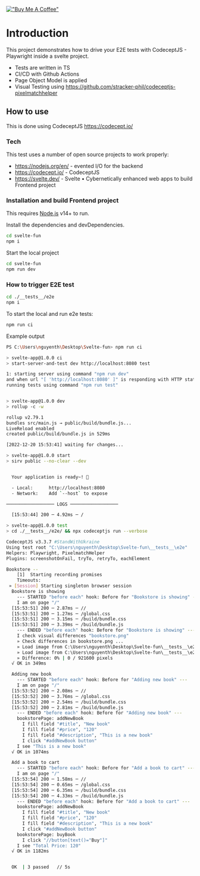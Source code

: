 [!["Buy Me A Coffee"](https://www.buymeacoffee.com/assets/img/custom_images/orange_img.png)](https://www.buymeacoffee.com/peternguyew)

# Introduction

This project demonstrates how to drive your E2E tests with CodeceptJS - Playwright inside a svelte project.

* Tests are written in TS
* CI/CD with Github Actions
* Page Object Model is applied
* Visual Testing using https://github.com/stracker-phil/codeceptjs-pixelmatchhelper

## How to use

This is done using CodeceptJS <https://codecept.io/>

### Tech

This test uses a number of open source projects to work properly:

* <https://nodejs.org/en/> - evented I/O for the backend
* <https://codecept.io/> - CodeceptJS
* <https://svelte.dev/> - Svelte • Cybernetically enhanced web apps to build Frontend project

### Installation and build Frontend project

This requires [Node.js](https://nodejs.org/) v14+ to run.

Install the dependencies and devDependencies.

```sh
cd svelte-fun
npm i
```

Start the local project
```sh
cd svelte-fun
npm run dev
```

### How to trigger E2E test

```sh
cd ./__tests__/e2e
npm i
```

To start the local and run e2e tests:

```sh
npm run ci
```

Example output

```sh
PS C:\Users\nguyenth\Desktop\Svelte-fun> npm run ci

> svelte-app@1.0.0 ci
> start-server-and-test dev http://localhost:8080 test

1: starting server using command "npm run dev"
and when url "[ 'http://localhost:8080' ]" is responding with HTTP status code NaN
running tests using command "npm run test"


> svelte-app@1.0.0 dev
> rollup -c -w

rollup v2.79.1
bundles src/main.js → public/build/bundle.js...
LiveReload enabled
created public/build/bundle.js in 529ms

[2022-12-20 15:53:41] waiting for changes...

> svelte-app@1.0.0 start
> sirv public --no-clear --dev


  Your application is ready~! 🚀

  - Local:      http://localhost:8080
  - Network:    Add `--host` to expose

────────────────── LOGS ──────────────────

  [15:53:44] 200 ─ 4.92ms ─ /

> svelte-app@1.0.0 test
> cd ./__tests__/e2e/ && npx codeceptjs run --verbose

CodeceptJS v3.3.7 #StandWithUkraine
Using test root "C:\Users\nguyenth\Desktop\Svelte-fun\__tests__\e2e"
Helpers: Playwright, PixelmatchHelper
Plugins: screenshotOnFail, tryTo, retryTo, eachElement

Bookstore --
    [1]  Starting recording promises
    Timeouts: 
 » [Session] Starting singleton browser session
  Bookstore is showing
    --- STARTED "before each" hook: Before for "Bookstore is showing" ---
    I am on page "/"
  [15:53:51] 200 ─ 2.87ms ─ //
  [15:53:51] 200 ─ 1.27ms ─ /global.css
  [15:53:51] 200 ─ 3.15ms ─ /build/bundle.css
  [15:53:51] 200 ─ 3.39ms ─ /build/bundle.js
    --- ENDED "before each" hook: Before for "Bookstore is showing" ---
    I check visual differences "bookstore.png"
    » Check differences in bookstore.png ...
    » Load image from C:\Users\nguyenth\Desktop\Svelte-fun\__tests__\e2e\output/bookstore.png ...
    » Load image from C:\Users\nguyenth\Desktop\Svelte-fun\__tests__\e2e\tests\screenshots\base/bookstore.png ...
    » Difference: 0% | 0 / 921600 pixels
  √ OK in 349ms

  Adding new book
    --- STARTED "before each" hook: Before for "Adding new book" ---
    I am on page "/"
  [15:53:52] 200 ─ 2.08ms ─ //
  [15:53:52] 200 ─ 3.76ms ─ /global.css
  [15:53:52] 200 ─ 2.54ms ─ /build/bundle.css
  [15:53:52] 200 ─ 2.81ms ─ /build/bundle.js
    --- ENDED "before each" hook: Before for "Adding new book" ---
    bookstorePage: addNewBook 
      I fill field "#title", "New book"
      I fill field "#price", "120"
      I fill field "#description", "This is a new book"
      I click "#addNewBook button"
    I see "This is a new book"
  √ OK in 1074ms

  Add a book to cart
    --- STARTED "before each" hook: Before for "Add a book to cart" ---
    I am on page "/"
  [15:53:54] 200 ─ 1.58ms ─ //
  [15:53:54] 200 ─ 0.65ms ─ /global.css
  [15:53:54] 200 ─ 6.35ms ─ /build/bundle.css
  [15:53:54] 200 ─ 4.33ms ─ /build/bundle.js
    --- ENDED "before each" hook: Before for "Add a book to cart" ---
    bookstorePage: addNewBook 
      I fill field "#title", "New book"
      I fill field "#price", "120"
      I fill field "#description", "This is a new book"
      I click "#addNewBook button"
    bookstorePage: buyBook 
      I click "//button[text()="Buy"]"
    I see "Total Price: 120"
  √ OK in 1182ms


  OK  | 3 passed   // 5s
```
